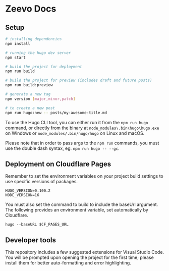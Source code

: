 # Zeevo Docs

## Setup

```bash
# installing dependencies
npm install

# running the hugo dev server
npm start

# build the project for deployment
npm run build

# build the project for preview (includes draft and future posts)
npm run build:preview

# generate a new tag
npm version [major,minor,patch]

# to create a new post
npm run hugo:new -- posts/my-awesome-title.md
```

To use the Hugo CLI tool, you can either run it from the `npm run hugo` command,
or directly from the binary at `node_modules\.bin\hugo\hugo.exe` on Windows
or `node_modules/.bin/hugo/hugo` on Linux and macOS.

Please note that in order to pass args to the `npm run` commands,
you must use the double dash syntax, eg. `npm run hugo -- --gc`.

## Deployment on Cloudflare Pages

Remember to set the environment variables on your project build settings
to use specific versions of packages.

```env
HUGO_VERSION=0.100.2
NODE_VERSION=16
```

You must also set the command to build to include the baseUrl argument.
The following provides an environment variable, set automatically by Cloudflare.

```
hugo --baseURL $CF_PAGES_URL
```

## Developer tools

This repository includes a few suggested extensions for Visual Studio Code.
You will be prompted upon opening the project for the first time;
please install them for better auto-formatting and error highlighting.
